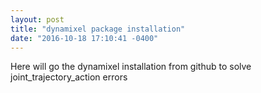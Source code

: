 ```yaml
---
layout: post
title: "dynamixel package installation"
date: "2016-10-18 17:10:41 -0400"
---
```


Here will go the dynamixel installation from github to solve joint_trajectory_action errors
